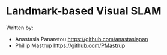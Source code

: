 # Landmark-based Visual SLAM

Written by: 
  * Anastasia Panaretou https://github.com/anastasiapan
  * Phillip Mastrup https://github.com/PMastrup
